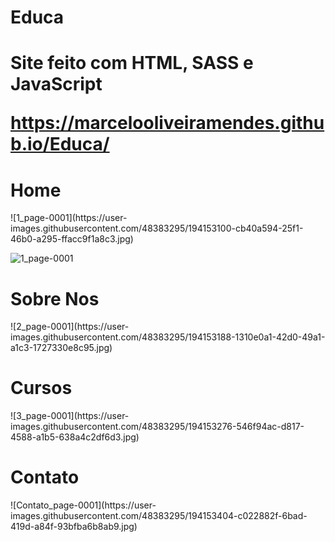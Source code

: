 # Educa

<h1> Site feito com HTML, SASS e JavaScript

https://marcelooliveiramendes.github.io/Educa/

<h1>Home</h1>
![1_page-0001](https://user-images.githubusercontent.com/48383295/194153100-cb40a594-25f1-46b0-a295-ffacc9f1a8c3.jpg)

![1_page-0001](https://user-images.githubusercontent.com/48383295/194153476-4742b68c-a82a-463f-9c3c-d0897954f88f.jpg)


<h1>Sobre Nos</h1>
![2_page-0001](https://user-images.githubusercontent.com/48383295/194153188-1310e0a1-42d0-49a1-a1c3-1727330e8c95.jpg)

<h1>Cursos</h1>
![3_page-0001](https://user-images.githubusercontent.com/48383295/194153276-546f94ac-d817-4588-a1b5-638a4c2df6d3.jpg)

<h1>Contato</h1>
![Contato_page-0001](https://user-images.githubusercontent.com/48383295/194153404-c022882f-6bad-419d-a84f-93bfba6b8ab9.jpg)

